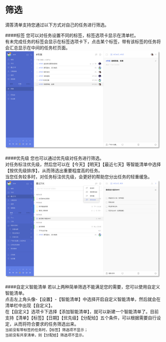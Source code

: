 # 筛选

滴答清单支持您通过以下方式对自己的任务进行筛选。

####标签
您可以对任务设置不同的标签，标签选项卡显示在清单栏。
<br>有未完成任务的标签会显示在标签选项卡下，点击某个标签，带有该标签的任务将会汇总显示在中间的任务栏页面。
![](web-tag2.png)

####优先级
您也可以通过优先级对任务进行筛选。
<br>对任务标注优先级，然后您可以在【今天】【明天】【最近七天】等智能清单中选择【按优先级排序】，从而筛选出重要程度高的任务。
<br>当您任务较多时，对任务标注优先级，会更好的帮助您分出任务的轻重缓急。
![](web-frist.png)

####自定义智能清单
若以上两种简单筛选不能满足您的需要，您可以使用自定义智能清单。
<br>点击左上角头像-【设置】-【智能清单】中选择开启自定义智能清单，然后就会在清单栏中出现【自定义】。
<br>在【自定义】选项卡下选择【添加智能清单】，就可以新建一个智能清单了。目前支持【清单】【标签】【日期】【优先级】【分配给】五个条件，可以根据需要自行设定，从而将符合要求的任务筛选出来。
<br>`当前没有带标签的任务时，【标签】筛选项不显示；`
<br>`当前没有共享清单，则【分配给】筛选项不显示。`
